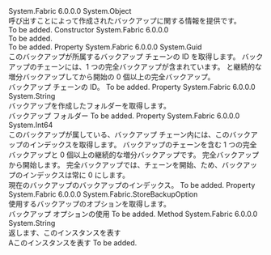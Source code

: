 <Type Name="StoreBackupInfo" FullName="System.Fabric.StoreBackupInfo">
  <TypeSignature Language="C#" Value="public sealed class StoreBackupInfo" />
  <TypeSignature Language="ILAsm" Value=".class public auto ansi sealed beforefieldinit StoreBackupInfo extends System.Object" />
  <TypeSignature Language="DocId" Value="T:System.Fabric.StoreBackupInfo" />
  <TypeSignature Language="VB.NET" Value="Public NotInheritable Class StoreBackupInfo" />
  <TypeSignature Language="F#" Value="type StoreBackupInfo = class" />
  <AssemblyInfo>
    <AssemblyName>System.Fabric</AssemblyName>
    <AssemblyVersion>6.0.0.0</AssemblyVersion>
  </AssemblyInfo>
  <Base>
    <BaseTypeName>System.Object</BaseTypeName>
  </Base>
  <Interfaces />
  <Docs>
    <summary>
      <para>呼び出すことによって作成されたバックアップに関する情報を提供<see cref="M:System.Fabric.KeyValueStoreReplica.BackupAsync(System.String,System.Fabric.StoreBackupOption,System.Func{System.Fabric.StoreBackupInfo,System.Threading.Tasks.Task{System.Boolean}})" />です。</para>
    </summary>
    <remarks>To be added.</remarks>
  </Docs>
  <Members>
    <Member MemberName=".ctor">
      <MemberSignature Language="C#" Value="public StoreBackupInfo ();" />
      <MemberSignature Language="ILAsm" Value=".method public hidebysig specialname rtspecialname instance void .ctor() cil managed" />
      <MemberSignature Language="DocId" Value="M:System.Fabric.StoreBackupInfo.#ctor" />
      <MemberSignature Language="VB.NET" Value="Public Sub New ()" />
      <MemberType>Constructor</MemberType>
      <AssemblyInfo>
        <AssemblyName>System.Fabric</AssemblyName>
        <AssemblyVersion>6.0.0.0</AssemblyVersion>
      </AssemblyInfo>
      <Parameters />
      <Docs>
        <summary>To be added.</summary>
        <remarks>To be added.</remarks>
      </Docs>
    </Member>
    <Member MemberName="BackupChainId">
      <MemberSignature Language="C#" Value="public Guid BackupChainId { get; }" />
      <MemberSignature Language="ILAsm" Value=".property instance valuetype System.Guid BackupChainId" />
      <MemberSignature Language="DocId" Value="P:System.Fabric.StoreBackupInfo.BackupChainId" />
      <MemberSignature Language="VB.NET" Value="Public ReadOnly Property BackupChainId As Guid" />
      <MemberSignature Language="F#" Value="member this.BackupChainId : Guid" Usage="System.Fabric.StoreBackupInfo.BackupChainId" />
      <MemberType>Property</MemberType>
      <AssemblyInfo>
        <AssemblyName>System.Fabric</AssemblyName>
        <AssemblyVersion>6.0.0.0</AssemblyVersion>
      </AssemblyInfo>
      <ReturnValue>
        <ReturnType>System.Guid</ReturnType>
      </ReturnValue>
      <Docs>
        <summary>
          <para>
            このバックアップが所属するバックアップ チェーンの ID を取得します。 バックアップのチェーンには、1 つの完全バックアップが含まれています。 と継続的な増分バックアップしてから開始の 0 個以上の完全バックアップ。 
            </para>
        </summary>
        <value>
          <para>バックアップ チェーンの ID。</para>
        </value>
        <remarks>To be added.</remarks>
      </Docs>
    </Member>
    <Member MemberName="BackupFolder">
      <MemberSignature Language="C#" Value="public string BackupFolder { get; }" />
      <MemberSignature Language="ILAsm" Value=".property instance string BackupFolder" />
      <MemberSignature Language="DocId" Value="P:System.Fabric.StoreBackupInfo.BackupFolder" />
      <MemberSignature Language="VB.NET" Value="Public ReadOnly Property BackupFolder As String" />
      <MemberSignature Language="F#" Value="member this.BackupFolder : string" Usage="System.Fabric.StoreBackupInfo.BackupFolder" />
      <MemberType>Property</MemberType>
      <AssemblyInfo>
        <AssemblyName>System.Fabric</AssemblyName>
        <AssemblyVersion>6.0.0.0</AssemblyVersion>
      </AssemblyInfo>
      <ReturnValue>
        <ReturnType>System.String</ReturnType>
      </ReturnValue>
      <Docs>
        <summary>
          <para>バックアップを作成したフォルダーを取得します。</para>
        </summary>
        <value>
          <para>バックアップ フォルダー</para>
        </value>
        <remarks>To be added.</remarks>
      </Docs>
    </Member>
    <Member MemberName="BackupIndex">
      <MemberSignature Language="C#" Value="public long BackupIndex { get; }" />
      <MemberSignature Language="ILAsm" Value=".property instance int64 BackupIndex" />
      <MemberSignature Language="DocId" Value="P:System.Fabric.StoreBackupInfo.BackupIndex" />
      <MemberSignature Language="VB.NET" Value="Public ReadOnly Property BackupIndex As Long" />
      <MemberSignature Language="F#" Value="member this.BackupIndex : int64" Usage="System.Fabric.StoreBackupInfo.BackupIndex" />
      <MemberType>Property</MemberType>
      <AssemblyInfo>
        <AssemblyName>System.Fabric</AssemblyName>
        <AssemblyVersion>6.0.0.0</AssemblyVersion>
      </AssemblyInfo>
      <ReturnValue>
        <ReturnType>System.Int64</ReturnType>
      </ReturnValue>
      <Docs>
        <summary>
          <para>
            このバックアップが属している、バックアップ チェーン内には、このバックアップのインデックスを取得します。
            バックアップのチェーンを含む 1 つの完全バックアップと 0 個以上の継続的な増分バックアップです。
            完全バックアップから開始します。 完全バックアップでは、チェーンを開始、ため、バックアップのインデックスは常に 0 にします。
            </para>
        </summary>
        <value>
          <para>現在のバックアップのバックアップのインデックス。</para>
        </value>
        <remarks>To be added.</remarks>
      </Docs>
    </Member>
    <Member MemberName="BackupOption">
      <MemberSignature Language="C#" Value="public System.Fabric.StoreBackupOption BackupOption { get; }" />
      <MemberSignature Language="ILAsm" Value=".property instance valuetype System.Fabric.StoreBackupOption BackupOption" />
      <MemberSignature Language="DocId" Value="P:System.Fabric.StoreBackupInfo.BackupOption" />
      <MemberSignature Language="VB.NET" Value="Public ReadOnly Property BackupOption As StoreBackupOption" />
      <MemberSignature Language="F#" Value="member this.BackupOption : System.Fabric.StoreBackupOption" Usage="System.Fabric.StoreBackupInfo.BackupOption" />
      <MemberType>Property</MemberType>
      <AssemblyInfo>
        <AssemblyName>System.Fabric</AssemblyName>
        <AssemblyVersion>6.0.0.0</AssemblyVersion>
      </AssemblyInfo>
      <ReturnValue>
        <ReturnType>System.Fabric.StoreBackupOption</ReturnType>
      </ReturnValue>
      <Docs>
        <summary>
          <para>使用するバックアップのオプションを取得します。</para>
        </summary>
        <value>
          <para>バックアップ オプションの使用</para>
        </value>
        <remarks>To be added.</remarks>
      </Docs>
    </Member>
    <Member MemberName="ToString">
      <MemberSignature Language="C#" Value="public override string ToString ();" />
      <MemberSignature Language="ILAsm" Value=".method public hidebysig virtual instance string ToString() cil managed" />
      <MemberSignature Language="DocId" Value="M:System.Fabric.StoreBackupInfo.ToString" />
      <MemberSignature Language="VB.NET" Value="Public Overrides Function ToString () As String" />
      <MemberSignature Language="F#" Value="override this.ToString : unit -&gt; string" Usage="storeBackupInfo.ToString " />
      <MemberType>Method</MemberType>
      <AssemblyInfo>
        <AssemblyName>System.Fabric</AssemblyName>
        <AssemblyVersion>6.0.0.0</AssemblyVersion>
      </AssemblyInfo>
      <ReturnValue>
        <ReturnType>System.String</ReturnType>
      </ReturnValue>
      <Parameters />
      <Docs>
        <summary>
          <para>返します、<see cref="T:System.String" />このインスタンスを表す</para>
        </summary>
        <returns>
          <para>A<see cref="T:System.String" />このインスタンスを表す</para>
        </returns>
        <remarks>To be added.</remarks>
      </Docs>
    </Member>
  </Members>
</Type>